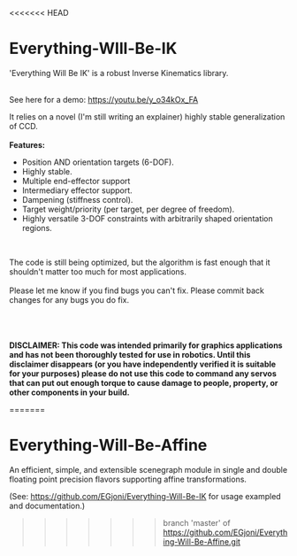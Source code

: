 <<<<<<< HEAD
# Everything-WIll-Be-IK
'Everything Will Be IK' is a robust Inverse Kinematics library. 
</br></br>

See here for a demo: https://youtu.be/y_o34kOx_FA

It relies on a novel (I'm still writing an explainer) highly stable generalization of CCD. 
</br></br>
<b>Features:</b>
<ul>
<li>Position AND orientation targets (6-DOF).</li>
<li>Highly stable.</li>
<li>Multiple end-effector support</li>
<li>Intermediary effector support.</li>
<li>Dampening (stiffness control).</li>
<li>Target weight/priority (per target, per degree of freedom).</li>
<li>Highly versatile 3-DOF constraints with arbitrarily shaped orientation regions.</li>
</ul>
</br>

The code is still being optimized, but the algorithm is fast enough that it shouldn't matter too much for most applications. 
</br>
</br>
Please let me know if you find bugs you can't fix. Please commit back changes for any bugs you do fix. 
</br>
</br>
<br></br>

<b>DISCLAIMER: This code was intended primarily for graphics applications and has not been thoroughly tested for use in robotics. Until this disclaimer disappears (or you have independently verified it is suitable for your purposes) please do not use this code to command any servos that can put out enough torque to cause damage to people, property, or other components in your build.</b>







=======
# Everything-Will-Be-Affine
An efficient, simple, and extensible scenegraph module in single and double floating point precision flavors supporting affine transformations.

(See: https://github.com/EGjoni/Everything-Will-Be-IK for usage exampled and documentation.)
>>>>>>> branch 'master' of https://github.com/EGjoni/Everything-Will-Be-Affine.git
